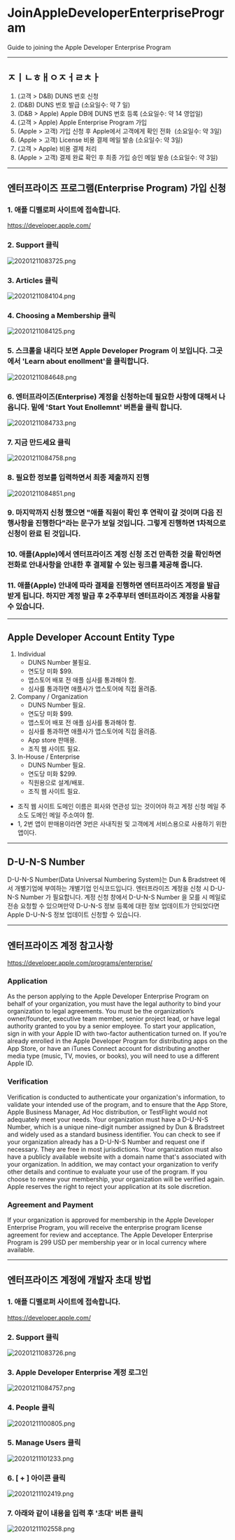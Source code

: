 # JoinAppleDeveloperEnterpriseProgram
Guide to joining the Apple Developer Enterprise Program

---
## ㅈㅣㄴㅎㅐㅇㅈㅓㄹㅊㅏ

1. (고객 > D&B) DUNS 번호 신청 
2. (D&B) DUNS 번호 발급 (소요일수: 약 7 일)
3. (D&B > Apple) Apple DB에 DUNS 번호 등록 (소요일수: 약 14 영업일)
4. (고객 > Apple) Apple Enterprise Program 가입
5. (Apple > 고객) 가입 신청 후 Apple에서 고객에게 확인 전화  (소요일수: 약 3일)
6. (Apple > 고객) License 비용 결제 메일 발송 (소요일수: 약 3일)
7. (고객 > Apple) 비용 결제 처리
8. (Apple > 고객) 결제 완료 확인 후 최종 가입 승인 메일 발송 (소요일수: 약 3일)

---
## 엔터프라이즈 프로그램(Enterprise Program) 가입 신청

### 1. 애플 디벨로퍼 사이트에 접속합니다.
https://developer.apple.com/

### 2. Support 클릭
![20201211083725.png](./image/20201211083725.png)

### 3. Articles 클릭
![20201211084104.png](./image/20201211084104.png)

### 4. Choosing a Membership 클릭
![20201211084125.png](./image/20201211084125.png)

### 5. 스크롤을 내리다 보면 Apple Developer Program 이 보입니다. 그곳에서 'Learn about enollment'을 클릭합니다.
![20201211084648.png](./image/20201211084648.png)

### 6. 엔터프라이즈(Enterprise) 계정을 신청하는데 필요한 사항에 대해서 나옵니다. 밑에 'Start Yout Enollemnt' 버튼을 클릭 합니다.
![20201211084733.png](./image/20201211084733.png)

### 7. 지금 만드세요 클릭
![20201211084758.png](./image/20201211084758.png)

### 8. 필요한 정보를 입력하면서 최종 제출까지 진행

![20201211084851.png](./image/20201211084851.png)

### 9. 마지막까지 신청 했으면 "애플 직원이 확인 후 연락이 갈 것이며 다음 진행사항을 진행한다"라는 문구가 보일 것입니다. 그렇게 진행하면 1차적으로 신청이 완료 된 것입니다.

### 10. 애플(Apple)에서 엔터프라이즈 계정 신청 조건 만족한 것을 확인하면 전화로 안내사항을 안내한 후 결제할 수 있는 링크를 제공해 줍니다.

### 11. 애플(Apple) 안내에 따라 결제을 진행하면 엔터프라이즈 계정을 발급 받게 됩니다. 하지만 계정 발급 후 2주후부터 엔터프라이즈 계정을 사용할 수 있습니다.

---
## Apple Developer Account Entity Type

1. Individual
    * DUNS Number 불필요.
    * 연도당 미화 $99.
    * 앱스토어 배포 전 애플 심사를 통과해야 함.
    * 심사를 통과하면 애플사가 앱스토어에 직접 올려줌.
2. Company / Organization
    * DUNS Number 필요.
    * 연도당 미화 $99.
    * 앱스토어 배포 전 애플 심사를 통과해야 함.
    * 심사를 통과하면 애플사가 앱스토어에 직접 올려줌.
    * App store 판매용.
    * 조직 웹 사이트 필요.
3. In-House / Enterprise
    * DUNS Number 필요.
    * 연도당 미화 $299.
    * 직원용으로 설계/배포.
    * 조직 웹 사이트 필요.

* 조직 웹 사이트 도메인 이름은 회사와 연관성 있는 것이어야 하고 계정 신청 메일 주소도 도메인 메일 주소여야 함.
* 1, 2번 앱이 판매용이라면 3번은 사내직원 및 고객에게 서비스용으로 사용하기 위한 앱이다.

---
## D-U-N-S Number
D-U-N-S Number(Data Universal Numbering System)는 Dun & Bradstreet 에서 개별기업에 부여하는 개별기업 인식코드입니다. 
엔터프라이즈 계정을 신청 시 D-U-N-S Number 가 필요합니다. 계정 신청 창에서 D-U-N-S Number 을 모를 시 메일로 전송 요청할 수 있으며만약 D-U-N-S 정보 등록에 대한 정보 업데이트가 안되었다면 Apple D-U-N-S 정보 업데이트 신청할 수 있습니다.

---
## 엔터프라이즈 계정 참고사항
https://developer.apple.com/programs/enterprise/

### Application
As the person applying to the Apple Developer Enterprise Program on behalf of your organization, you must have the legal authority to bind your organization to legal agreements. You must be the organization’s owner/founder, executive team member, senior project lead, or have legal authority granted to you by a senior employee. To start your application, sign in with your Apple ID with two-factor authentication turned on. If you’re already enrolled in the Apple Developer Program for distributing apps on the App Store, or have an iTunes Connect account for distributing another media type (music, TV, movies, or books), you will need to use a different Apple ID.

### Verification
Verification is conducted to authenticate your organization's information, to validate your intended use of the program, and to ensure that the App Store, Apple Business Manager, Ad Hoc distribution, or TestFlight would not adequately meet your needs. Your organization must have a D-U-N-S Number, which is a unique nine-digit number assigned by Dun & Bradstreet and widely used as a standard business identifier. You can check to see if your organization already has a D-U-N-S Number and request one if necessary. They are free in most jurisdictions. Your organization must also have a publicly available website with a domain name that's associated with your organization. In addition, we may contact your organization to verify other details and continue to evaluate your use of the program. If you choose to renew your membership, your organization will be verified again. Apple reserves the right to reject your application at its sole discretion.

### Agreement and Payment
If your organization is approved for membership in the Apple Developer Enterprise Program, you will receive the enterprise program license agreement for review and acceptance. The Apple Developer Enterprise Program is 299 USD per membership year or in local currency where available.

---
## 엔터프라이즈 계정에 개발자 초대 방법

### 1. 애플 디벨로퍼 사이트에 접속합니다.
https://developer.apple.com/

### 2. Support 클릭
![20201211083726.png](./image/20201211083726.png)

### 3. Apple Developer Enterprise 계정 로그인
![20201211084757.png](./image/20201211084757.png)

### 4. People 클릭
![20201211100805.png](./image/20201211100805.png)

### 5. Manage Users 클릭
![20201211101233.png](./image/20201211101233.png)

### 6. [ + ] 아이콘 클릭
![20201211102419.png](./image/20201211102419.png)

### 7. 아래와 같이 내용을 입력 후 '초대' 버튼 클릭
![20201211102558.png](./image/20201211102558.png)
